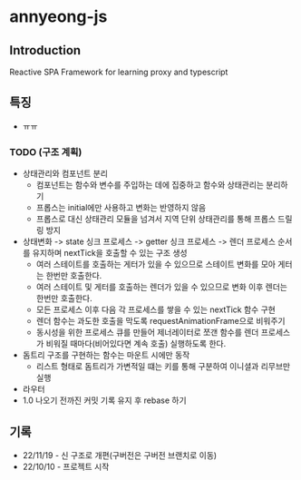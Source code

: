 # annyeong-js
## Introduction
Reactive SPA Framework for learning proxy and typescript

## 특징
* ㅠㅠ

### TODO (구조 계획)
* 상태관리와 컴포넌트 분리
  * 컴포넌트는 함수와 변수를 주입하는 데에 집중하고 함수와 상태관리는 분리하기
  * 프롭스는 initial에만 사용하고 변화는 반영하지 않음
  * 프롭스로 대신 상태관리 모듈을 넘겨서 지역 단위 상태관리를 통해 프롭스 드릴링 방지 
* 상태변화 -> state 싱크 프로세스 -> getter 싱크 프로세스 -> 렌더 프로세스 순서를 유지하며 nextTick을 호출할 수 있는 구조 생성
  * 여러 스테이트를 호출하는 게터가 있을 수 있으므로 스테이트 변화를 모아 게터는 한번만 호출한다.
  * 여러 스테이트 및 게터를 호출하는 렌더가 있을 수 있으므로 변화 이후 렌더는 한번만 호출한다.
  * 모든 프로세스 이후 다음 각 프로세스를 쌓을 수 있는 nextTick 함수 구현
  * 렌더 함수는 과도한 호출을 막도록 requestAnimationFrame으로 비워주기
  * 동시성을 위한 프로세스 큐를 만들어 제너레이터로 쪼갠 함수를 렌더 프로세스가 비워질 때마다(비어있다면 계속 호출) 실행하도록 한다.
* 돔트리 구조를 구현하는 함수는 마운트 시에만 동작
  * 리스트 형태로 돔트리가 가변적일 떄는 키를 통해 구분하여 이니셜과 리무브만 실행
* 라우터
* 1.0 나오기 전까진 커밋 기록 유지 후 rebase 하기


## 기록
* 22/11/19 - 신 구조로 개편(구버전은 구버전 브랜치로 이동)
* 22/10/10 - 프로젝트 시작